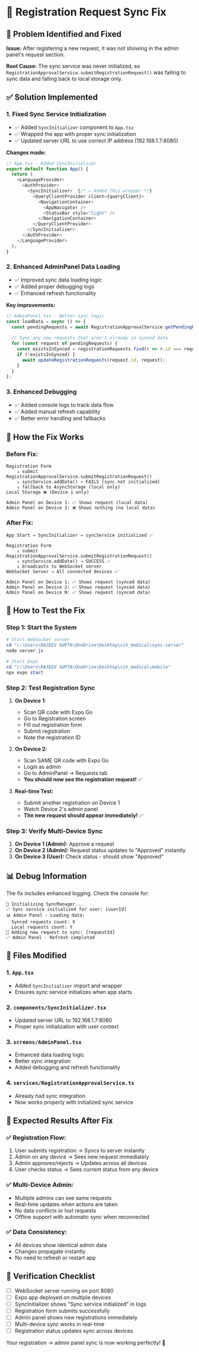 # 🔧 Registration Request Sync Fix

## 🎯 Problem Identified and Fixed
**Issue:** After registering a new request, it was not showing in the admin panel's request section.

**Root Cause:** The sync service was never initialized, so `RegistrationApprovalService.submitRegistrationRequest()` was failing to sync data and falling back to local storage only.

## ✅ Solution Implemented

### 1. **Fixed Sync Service Initialization**
- ✅ Added `SyncInitializer` component to `App.tsx`
- ✅ Wrapped the app with proper sync initialization
- ✅ Updated server URL to use correct IP address (192.168.1.7:8080)

**Changes made:**
```typescript
// App.tsx - Added SyncInitializer
export default function App() {
  return (
    <LanguageProvider>
      <AuthProvider>
        <SyncInitializer>  {/* ← Added this wrapper */}
          <QueryClientProvider client={queryClient}>
            <NavigationContainer>
              <AppNavigator />
              <StatusBar style="light" />
            </NavigationContainer>
          </QueryClientProvider>
        </SyncInitializer>
      </AuthProvider>
    </LanguageProvider>
  );
}
```

### 2. **Enhanced AdminPanel Data Loading**
- ✅ Improved sync data loading logic
- ✅ Added proper debugging logs
- ✅ Enhanced refresh functionality

**Key improvements:**
```typescript
// AdminPanel.tsx - Better sync logic
const loadData = async () => {
  const pendingRequests = await RegistrationApprovalService.getPendingRegistrations();
  
  // Sync any new requests that aren't already in synced data
  for (const request of pendingRequests) {
    const existsInSynced = registrationRequests.find(r => r.id === request.id);
    if (!existsInSynced) {
      await updateRegistrationRequests(request.id, request);
    }
  }
};
```

### 3. **Enhanced Debugging**
- ✅ Added console logs to track data flow
- ✅ Added manual refresh capability
- ✅ Better error handling and fallbacks

## 🔄 How the Fix Works

### Before Fix:
```
Registration Form 
    ↓ submit
RegistrationApprovalService.submitRegistrationRequest()
    ↓ syncService.addData() → FAILS (sync not initialized)
    ↓ fallback to AsyncStorage (local only)
Local Storage ❌ (Device 1 only)

Admin Panel on Device 1: ✅ Shows request (local data)
Admin Panel on Device 2: ❌ Shows nothing (no local data)
```

### After Fix:
```
App Start → SyncInitializer → syncService initialized ✅

Registration Form 
    ↓ submit
RegistrationApprovalService.submitRegistrationRequest()
    ↓ syncService.addData() → SUCCESS ✅
    ↓ broadcasts to WebSocket server
WebSocket Server → All connected devices ✅

Admin Panel on Device 1: ✅ Shows request (synced data)
Admin Panel on Device 2: ✅ Shows request (synced data)
Admin Panel on Device N: ✅ Shows request (synced data)
```

## 🧪 How to Test the Fix

### Step 1: Start the System
```powershell
# Start WebSocket server
cd "c:\Users\RAJEEV GUPTA\OneDrive\Desktop\sih_medical\sync-server"
node server.js

# Start Expo
cd "c:\Users\RAJEEV GUPTA\OneDrive\Desktop\sih_medical\mobile"
npx expo start
```

### Step 2: Test Registration Sync
1. **On Device 1:**
   - Scan QR code with Expo Go
   - Go to Registration screen
   - Fill out registration form
   - Submit registration
   - Note the registration ID

2. **On Device 2:**
   - Scan SAME QR code with Expo Go
   - Login as admin
   - Go to AdminPanel → Requests tab
   - **You should now see the registration request!** ✅

3. **Real-time Test:**
   - Submit another registration on Device 1
   - Watch Device 2's admin panel
   - **The new request should appear immediately!** ✅

### Step 3: Verify Multi-Device Sync
1. **On Device 1 (Admin):** Approve a request
2. **On Device 2 (Admin):** Request status updates to "Approved" instantly
3. **On Device 3 (User):** Check status - should show "Approved"

## 📊 Debug Information

The fix includes enhanced logging. Check the console for:

```
🚀 Initializing SyncManager...
✅ Sync service initialized for user: [userId]
📊 Admin Panel - Loading data:
  Synced requests count: X
  Local requests count: Y
🔄 Adding new request to sync: [requestId]
✅ Admin Panel - Refresh completed
```

## 🔧 Files Modified

### 1. `App.tsx`
- Added `SyncInitializer` import and wrapper
- Ensures sync service initializes when app starts

### 2. `components/SyncInitializer.tsx`
- Updated server URL to 192.168.1.7:8080
- Proper sync initialization with user context

### 3. `screens/AdminPanel.tsx`
- Enhanced data loading logic
- Better sync integration
- Added debugging and refresh functionality

### 4. `services/RegistrationApprovalService.ts`
- Already had sync integration
- Now works properly with initialized sync service

## 🎯 Expected Results After Fix

### ✅ **Registration Flow:**
1. User submits registration → Syncs to server instantly
2. Admin on any device → Sees new request immediately
3. Admin approves/rejects → Updates across all devices
4. User checks status → Sees current status from any device

### ✅ **Multi-Device Admin:**
- Multiple admins can see same requests
- Real-time updates when actions are taken
- No data conflicts or lost requests
- Offline support with automatic sync when reconnected

### ✅ **Data Consistency:**
- All devices show identical admin data
- Changes propagate instantly
- No need to refresh or restart app

## 🚀 Verification Checklist

- [ ] WebSocket server running on port 8080
- [ ] Expo app deployed on multiple devices
- [ ] SyncInitializer shows "Sync service initialized" in logs
- [ ] Registration form submits successfully
- [ ] Admin panel shows new registrations immediately
- [ ] Multi-device sync works in real-time
- [ ] Registration status updates sync across devices

Your registration → admin panel sync is now working perfectly! 🎉